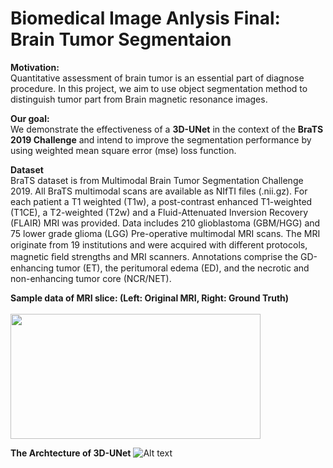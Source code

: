 # Biomedical Image Anlysis Final: Brain Tumor Segmentaion

**Motivation:**</br>
Quantitative assessment of brain tumor is an essential part of diagnose procedure. In this project, we aim to use object segmentation method to distinguish tumor part from Brain magnetic resonance images.

**Our goal:**</br>
We demonstrate the effectiveness of a **3D-UNet** in the context of the **BraTS 2019 Challenge** and intend to improve the segmentation performance by using weighted mean square error (mse) loss function. 

**Dataset**</br>
BraTS dataset is from Multimodal Brain Tumor Segmentation Challenge 2019. All BraTS multimodal scans are available as NIfTI files (.nii.gz). For each patient a T1 weighted (T1w), a post-contrast enhanced T1-weighted (T1CE), a T2-weighted (T2w) and a Fluid-Attenuated Inversion Recovery (FLAIR) MRI was provided. Data includes 210 glioblastoma (GBM/HGG) and 75 lower grade glioma (LGG) Pre-operative multimodal MRI scans. The MRI originate from 19 institutions and were acquired with diﬀerent protocols, magnetic ﬁeld strengths and MRI scanners. Annotations comprise the GD-enhancing tumor (ET), the peritumoral edema (ED), and the necrotic and non-enhancing tumor core (NCR/NET).

**Sample data of MRI slice: (Left: Original MRI, Right: Ground Truth)**</br></br>
<img src="https://user-images.githubusercontent.com/20013955/99252183-8c823800-2849-11eb-9be9-651845baaf7e.png" width="400" height="200" />


**The Archtecture of 3D-UNet**
![Alt text](https://user-images.githubusercontent.com/20013955/99251436-52646680-2848-11eb-9841-1c02873e3f37.PNG)
